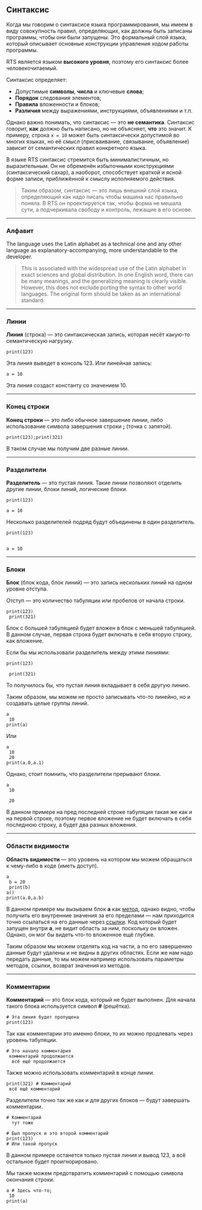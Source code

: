 ## Синтаксис

Когда мы говорим о синтаксисе языка программирования, мы имеем в виду совокупность правил, определяющих, как должны быть записаны программы, чтобы они были запущены. Это формальный слой языка, который описывает основные конструкции управления ходом работы программы.

RTS является языком **высокого уровня**, поэтому его синтаксис более человекочитаемый.

Синтаксис определяет:
- Допустимые **символы**, **числа** и ключевые **слова**;
- **Порядок** следования элементов;
- **Правила** вложенности и блоков;
- **Различия** между выражениями, инструкциями, объявлениями и т.п.

Однако важно понимать, что синтаксис — это **не семантика**. Синтаксис говорит, **как** должно быть написано, но не объясняет, **что** это значит. К примеру, строка `x = 10` может быть синтаксически допустимой во многих языках, но её смысл (присваивание, связывание, объявление) зависит от семантических правил конкретного языка.

В языке RTS синтаксис стремится быть минималистичным, но выразительным. Он не обременён избыточными конструкциями (синтаксический сахар), а наоборот, способствует краткой и ясной форме записи, приближённой к смыслу исполняемого действия.

>Таким образом, синтаксис — это лишь внешний слой языка, определяющий как надо писать чтобы машина нас правильно поняла. В RTS он проектируется так, чтобы форма не мешала сути, а подчеркивала свободу и контроль, лежащие в его основе.

---

### Алфавит

The language uses the Latin alphabet as a technical one and any other language as explanatory-accompanying, more understandable to the developer.
> This is associated with the widespread use of the Latin alphabet in exact sciences and global distribution. In one English word, there can be many meanings, and the generalizing meaning is clearly visible. However, this does not exclude porting the syntax to other world languages. The original form should be taken as an international standard.

---

### Линии

**Линия** (строка) — это синтаксическая запись, которая несёт какую-то семантическую нагрузку.
```
print(123)
```
Эта линия выведет в консоль 123. Или линейная запись:
```
a = 10
```
Эта линия создаст константу со значением 10.

---

### Конец строки

**Конец строки** — это либо обычное завершение линии, либо использование символа завершения строки **;** (точка с запятой).
```
print(123);print(321)
```
В таком случае мы получим две разные линии.

---

### Разделители

**Разделитель** — это пустая линия. Такие линии позволяют отделить другие линии, блоки линий, логические блоки.
```
print(123)

a = 10
```

Несколько разделителей подряд будут объединены в один разделитель.
```
print(123)


a = 10
```

---

### Блоки

**Блок** (блок кода, блок линий) — это запись нескольких линий на одном уровне отступа. 

Отступ — это количество табуляции или пробелов от начала строки.
```
print(123)
 print(321)
```
Блок с большей табуляцией будет вложен в блок с меньшей табуляцией. В данном случае, первая строка будет включать в себя вторую строку, как вложение. 

Если бы мы использовали разделитель между этими линиями:
```
print(123)

 print(321)
```
То получилось бы, что пустая линия вкладывает в себя другую линию.

Таким образом, мы можем не просто записывать что-то линейно, но и создавать целые группы линий.
```
a
 10
print(a)
```
Или
```
a
 10
 20
print(a.0,a.1)
```

Однако, стоит помнить, что разделители прерывают блоки.
```
a
 10

 20
```
В данном примере на пред последней строке табуляция такая же как и на первой строке, поэтому первое вложение не будет включать в себя последнюю строку, а будет два разных вложения.

---

### Области видимости

**Область видимости** — это уровень на котором мы можем обращаться к чему-либо в коде (иметь доступ).
```
a
 b = 20
 print(b)
a()
print(a.0,a.b)
```
В данном примере мы вызываем блок **a** как [метод](./methods), однако видно, чтобы получить его внутренние значения за его пределами — нам приходится точно ссылаться на его данные через [ссылки](./ownership#ссылки). Код который будет запущен внутри **a**, не видит область за ним, поскольку он вложен. Однако, он мог бы видеть что-то вложенное ещё глубже.

Таким образом мы можем отделять код на части, а по его завершению данные будут удалены и не видны в других областях. Если же нам надо передать данные, то мы можем например использовать параметры методов, ссылки, возврат значения из методов.

---

### Комментарии

**Комментарий** — это блок кода, который не будет выполнен. Для начала такого блока используется символ **#** (решётка).
```
# Эта линия будет пропущена
print(123)
```
Так как комментарии это именно блоки, то их можно продлевать через уровень табуляции.
```
# Это начало комментария
 комментарий продолжается
  всё ещё продолжается
```
Также можно использовать комментарий в конце линии.
```
print(321) # Комментарий
 всё ещё комментарий
```
Разделители точно так же как и для других блоков — будут завершать комментарии.
```
# Комментарий
  тут тоже

# Был пропуск и это второй комментарий
print(123)
# Или такой пропуск
```
В данном примере останется только пустая линия и вывод 123, а всё остальное будет проигнорировано.

Мы также можем предотвратить комментарий с помощью символа окончания строки.
```
a # Здесь что-то;
 10
print(a)
```